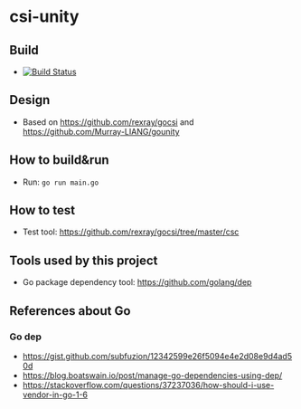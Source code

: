 # csi-unity

## Build
* [![Build Status](https://travis-ci.com/jicahoo/csi-unity.svg?branch=master)](https://travis-ci.com/jicahoo/csi-unity)

## Design
* Based on https://github.com/rexray/gocsi and https://github.com/Murray-LIANG/gounity

## How to build&run
* Run: `go run main.go`

## How to test
* Test tool: https://github.com/rexray/gocsi/tree/master/csc

## Tools used by this project
* Go package dependency tool: https://github.com/golang/dep


## References about Go
### Go dep
* https://gist.github.com/subfuzion/12342599e26f5094e4e2d08e9d4ad50d
* https://blog.boatswain.io/post/manage-go-dependencies-using-dep/
* https://stackoverflow.com/questions/37237036/how-should-i-use-vendor-in-go-1-6
